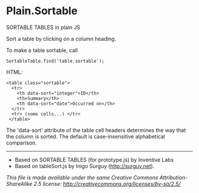 Plain.Sortable
==================

  SORTABLE TABLES in plain JS

  Sort a table by clicking on a column heading.
  
  To make a table sortable, call 
  
    SortableTable.find('table.sortable');

  HTML:

    <table class="sortable">
      <tr>
        <th data-sort="integer">ID</th>
        <th>Summary</th>
        <th data-sort="date">Occurred on</th>
      </tr>
      <tr> (some cells...) </tr>
     </table>

  The 'data-sort' attribute of the table cell headers determines the way that
  the column is sorted. The default is case-insensitive alphabetical comparison.

  ---
  * Based on SORTABLE TABLES (for prototype.js) by Inventive Labs
  * Based on tableSort.js by Inigo Surguy (http://surguy.net). 
  
  *This file is made
  available under the same Creative Commons Attribution-ShareAlike 2.5 license:
  http://creativecommons.org/licenses/by-sa/2.5/*
